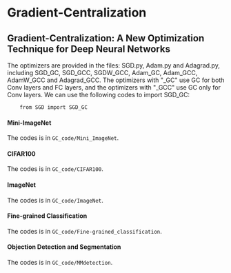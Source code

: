 # Gradient-Centralization

## Gradient-Centralization: A New Optimization Technique for Deep Neural Networks

The optimizers are provided in the files: SGD.py, Adam.py and Adagrad.py, including SGD_GC, SGD_GCC, SGDW_GCC, Adam_GC, Adam_GCC, AdamW_GCC and Adagrad_GCC. The optimizers with "_GC" use GC for both Conv layers and FC layers, and the optimizers with "_GCC" use GC only for Conv layers. We can use the following codes to import SGD_GC:

        from SGD import SGD_GC  


#### Mini-ImageNet
The codes is in `GC_code/Mini_ImageNet`.

#### CIFAR100
The codes is in `GC_code/CIFAR100`.

#### ImageNet
The codes is in `GC_code/ImageNet`.


#### Fine-grained Classification
The codes is in `GC_code/Fine-grained_classification`.



#### Objection Detection and Segmentation
The codes is in `GC_code/MMdetection`.




